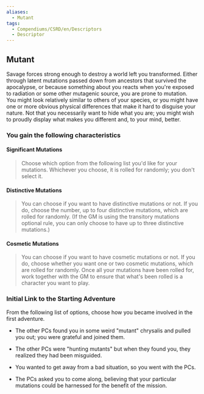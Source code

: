 ```yaml
---
aliases:
  - Mutant
tags:
  - Compendiums/CSRD/en/Descriptors
  - Descriptor
---
```

  
## Mutant    
Savage forces strong enough to destroy a world left you transformed. Either through latent mutations passed down from ancestors that survived the apocalypse, or because something about you reacts when you're exposed to radiation or some other mutagenic source, you are prone to mutation. You might look relatively similar to others of your species, or you might have one or more obvious physical differences that make it hard to disguise your nature. Not that you necessarily want to hide what you are; you might wish to proudly display what makes you different and, to your mind, better.  
### You gain the following characteristics    
#### Significant Mutations  
> Choose which option from the following list you'd like for your mutations. Whichever you choose, it is rolled for randomly; you don't select it.    
  
 #### Distinctive Mutations  
> You can choose if you want to have distinctive mutations or not. If you do, choose the number, up to four distinctive mutations, which are rolled for randomly. (If the GM is using the transitory mutations optional rule, you can only choose to have up to three distinctive mutations.)    
  
 #### Cosmetic Mutations  
> You can choose if you want to have cosmetic mutations or not. If you do, choose whether you want one or two cosmetic mutations, which are rolled for randomly. Once all your mutations have been rolled for, work together with the GM to ensure that what's been rolled is a character you want to play.    
  
### Initial Link to the Starting Adventure    
From the following list of options, choose how you became involved in the first adventure.    
- The other PCs found you in some weird "mutant" chrysalis and pulled you out; you were grateful and joined them.    
- The other PCs were "hunting mutants" but when they found you, they realized they had been misguided.    
- You wanted to get away from a bad situation, so you went with the PCs.    
- The PCs asked you to come along, believing that your particular mutations could be harnessed for the benefit of the mission.  